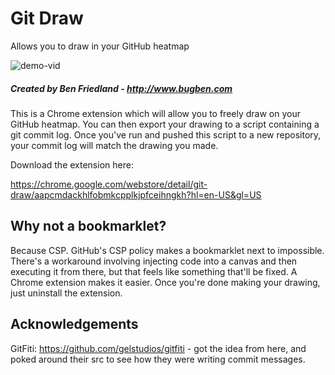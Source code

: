 # Git Draw
Allows you to draw in your GitHub heatmap

![demo-vid](https://github.com/ben174/git-draw/raw/master/media/demo-video.gif)


##### Created by Ben Friedland - http://www.bugben.com


This is a Chrome extension which will allow you to freely draw on your GitHub
heatmap. You can then export your drawing to a script containing a git commit
log. Once you've run and pushed this script to a new repository, your commit
log will match the drawing you made.

Download the extension here: 

https://chrome.google.com/webstore/detail/git-draw/aapcmdackhlfobmkcpplkjpfceihngkh?hl=en-US&gl=US

## Why not a bookmarklet?

Because CSP. GitHub's CSP policy makes a bookmarklet next to impossible.
There's a workaround involving injecting code into a canvas and then executing
it from there, but that feels like something that'll be fixed. A Chrome extension
makes it easier. Once you're done making your drawing, just uninstall the extension.

## Acknowledgements

GitFiti: https://github.com/gelstudios/gitfiti - got the idea from here, and 
poked around their src to see how they were writing commit messages.
